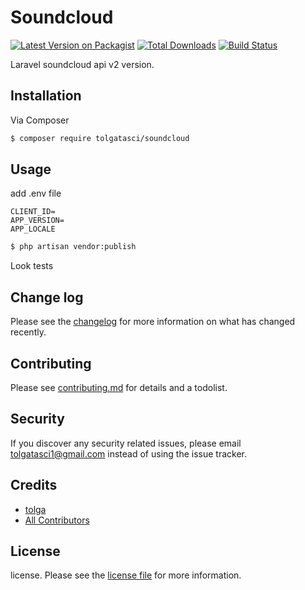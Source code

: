 # Soundcloud

[![Latest Version on Packagist][ico-version]][link-packagist]
[![Total Downloads][ico-downloads]][link-downloads]
[![Build Status][ico-travis]][link-travis]

Laravel soundcloud api v2 version. 
## Installation

Via Composer

``` bash
$ composer require tolgatasci/soundcloud
```

## Usage

add .env file

	CLIENT_ID=
	APP_VERSION=
	APP_LOCALE
	
``` bash
$ php artisan vendor:publish
```


Look tests

## Change log

Please see the [changelog](changelog.md) for more information on what has changed recently.

## Contributing

Please see [contributing.md](contributing.md) for details and a todolist.

## Security

If you discover any security related issues, please email tolgatasci1@gmail.com instead of using the issue tracker.

## Credits

- [tolga][link-author]
- [All Contributors][link-contributors]

## License

license. Please see the [license file](license.md) for more information.

[ico-version]: https://img.shields.io/packagist/v/tolgatasci/soundcloud.svg?style=flat-square
[ico-downloads]: https://img.shields.io/packagist/dt/tolgatasci/soundcloud.svg?style=flat-square
[ico-travis]: https://img.shields.io/travis/tolgatasci/soundcloud/master.svg?style=flat-square
[ico-styleci]: https://styleci.io/repos/12345678/shield

[link-packagist]: https://packagist.org/packages/tolgatasci/soundcloud
[link-downloads]: https://packagist.org/packages/tolgatasci/soundcloud
[link-travis]: https://travis-ci.org/tolgatasci/soundcloud
[link-styleci]: https://styleci.io/repos/12345678
[link-author]: https://github.com/tolgatasci
[link-contributors]: ../../contributors
